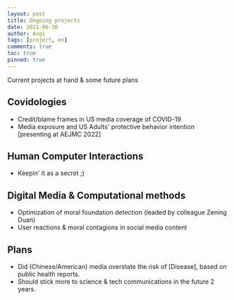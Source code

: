 ```yaml
---
layout: post
title: Ongoing projects
date: 2021-06-30
author: Anqi
tags: [project, en]
comments: true
toc: true
pinned: true
---
```


Current projects at hand & some future plans

## Covidologies
*   Credit/blame frames in US media coverage of COVID-19
*   Media exposure and US Adults' protective behavior intention [presenting at AEJMC 2022]


## Human Computer Interactions
*   Keepin' it as a secret ;)


## Digital Media & Computational methods
*   Optimization of moral foundation detection (leaded by colleague Zening Duan)
*   User reactions & moral contagions in social media content


## Plans
*   Did (Chinese/American) media overstate the risk of [Disease], based on public health reports.
*   Should stick more to science & tech communications in the future 2 years. 
